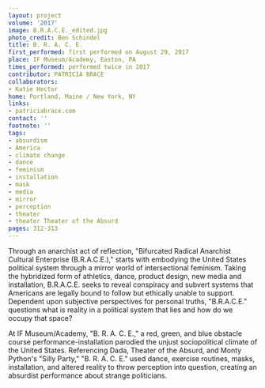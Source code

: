 ```yaml
---
layout: project
volume: '2017'
image: B.R.A.C.E._edited.jpg
photo_credit: Ben Schindel
title: B. R. A. C. E.
first_performed: first performed on August 29, 2017
place: IF Museum/Academy, Easton, PA
times_performed: performed twice in 2017
contributor: PATRICIA BRACE
collaborators:
- Katie Hector
home: Portland, Maine / New York, NY
links:
- patriciabrace.com
contact: ''
footnote: ''
tags:
- absurdism
- America
- climate change
- dance
- feminism
- installation
- mask
- media
- mirror
- perception
- theater
- theater Theater of the Absurd
pages: 312-313
---
```


Through an anarchist act of reflection, "Bifurcated Radical Anarchist Cultural Enterprise (B.R.A.C.E.)," starts with embodying the United States political system through a mirror world of intersectional feminism. Taking the hybridized form of athletics, dance, product design, new media and installation, B.R.A.C.E. seeks to reveal conspiracy and subvert systems that Americans are legally bound to follow but ethically unable to support. Dependent upon subjective perspectives for personal truths, "B.R.A.C.E." questions what is reality in a political system that lies and how do we occupy that space?

At IF Museum/Academy, "B. R. A. C. E.," a red, green, and blue obstacle course performance-installation parodied the unjust sociopolitical climate of the United States. Referencing Dada, Theater of the Absurd, and Monty Python's "Silly Party," "B. R. A. C. E." used dance, exercise routines, masks, installation, and altered reality to throw perception into question, creating an absurdist performance about strange politicians.
